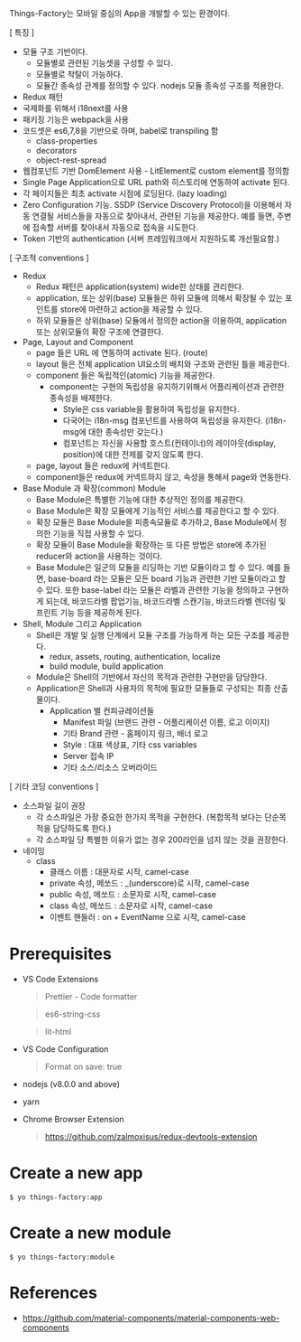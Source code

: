 Things-Factory는 모바일 중심의 App을 개발할 수 있는 환경이다.

[ 특징 ]

- 모듈 구조 기반이다.
  - 모듈별로 관련된 기능셋을 구성할 수 있다.
  - 모듈별로 착탈이 가능하다.
  - 모듈간 종속성 관계를 정의할 수 있다. nodejs 모듈 종속성 구조를 적용한다.
- Redux 패턴
- 국제화를 위해서 i18next를 사용
- 패키징 기능은 webpack을 사용
- 코드셋은 es6,7,8을 기반으로 하며, babel로 transpiling 함
  - class-properties
  - decorators
  - object-rest-spread
- 웹컴포넌트 기반 DomElement 사용 - LitElement로 custom element를 정의함
- Single Page Application으로 URL path와 히스토리에 연동하여 activate 된다.
- 각 페이지들은 최초 activate 시점에 로딩된다. (lazy loading)
- Zero Configuration 기능. SSDP (Service Discovery Protocol)을 이용해서 자동 연결될 서비스들을 자동으로 찾아내서, 관련된 기능을 제공한다. 예를 들면, 주변에 접속할 서버를 찾아내서 자동으로 접속을 시도한다.
- Token 기반의 authentication (서버 프레임워크에서 지원하도록 개선필요함.)

[ 구조적 conventions ]

- Redux
  - Redux 패턴은 application(system) wide한 상태를 관리한다.
  - application, 또는 상위(base) 모듈들은 하위 모듈에 의해서 확장될 수 있는 포인트를 store에 마련하고 action을 제공할 수 있다.
  - 하위 모듈들은 상위(base) 모듈에서 정의한 action을 이용하여, application 또는 상위모듈의 확장 구조에 연결한다.
- Page, Layout and Component
  - page 들은 URL 에 연동하여 activate 된다. (route)
  - layout 들은 전체 application UI요소의 배치와 구조와 관련된 틀을 제공한다.
  - component 들은 독립적인(atomic) 기능을 제공한다.
    - component는 구현의 독립성을 유지하기위해서 어플리케이션과 관련한 종속성을 배제한다.
      - Style은 css variable을 활용하여 독립성을 유지한다.
      - 다국어는 i18n-msg 컴포넌트를 사용하여 독립성을 유지한다. (i18n-msg에 대한 종속성만 갖는다.)
      - 컴포넌트는 자신을 사용할 호스트(컨테이너)의 레이아웃(display, position)에 대한 전제를 갖지 않도록 한다.
  - page, layout 들은 redux에 커넥트한다.
  - component들은 redux에 커넥트하지 않고, 속성을 통해서 page와 연동한다.
- Base Module 과 확장(common) Module
  - Base Module은 특별한 기능에 대한 추상적인 정의를 제공한다.
  - Base Module은 확장 모듈에게 기능적인 서비스를 제공한다고 할 수 있다.
  - 확장 모듈은 Base Module을 피종속모듈로 추가하고, Base Module에서 정의한 기능을 직접 사용할 수 있다.
  - 확장 모듈이 Base Module을 확장하는 또 다른 방법은 store에 추가된 reducer와 action을 사용하는 것이다.
  - Base Module은 일군의 모듈을 리딩하는 기반 모듈이라고 할 수 있다. 예를 들면, base-board 라는 모듈은 모든 board 기능과 관련한 기반 모듈이라고 할 수 있다. 또한 base-label 라는 모듈은 라벨과 관련한 기능을 정의하고 구현하게 되는데, 바코드라벨 팝업기능, 바코드라벨 스캔기능, 바코드라벨 렌더링 및 프린트 기능 등을 제공하게 된다.
- Shell, Module 그리고 Application
  - Shell은 개발 및 실행 단계에서 모듈 구조를 가능하게 하는 모든 구조를 제공한다.
    - redux, assets, routing, authentication, localize
    - build module, build application
  - Module은 Shell의 기반에서 자신의 목적과 관련한 구현만을 담당한다.
  - Application은 Shell과 사용자의 목적에 필요한 모듈들로 구성되는 최종 산출물이다.
    - Application 별 컨피규레이션들
      - Manifest 파일 (브랜드 관련 - 어플리케이션 이름, 로고 이미지)
      - 기타 Brand 관련 - 홈페이지 링크, 배너 로고
      - Style : 대표 색상표, 기타 css variables
      - Server 접속 IP
      - 기타 소스/리소스 오버라이드

[ 기타 코딩 conventions ]

- 소스파일 길이 권장
  - 각 소스파일은 가장 중요한 한가지 목적을 구현한다. (복합목적 보다는 단순목적을 담당하도록 한다.)
  - 각 소스파일 당 특별한 이유가 없는 경우 200라인을 넘지 않는 것을 권장한다.
- 네이밍
  - class
    - 클래스 이름 : 대문자로 시작, camel-case
    - private 속성, 메쏘드 : \_(underscore)로 시작, camel-case
    - public 속성, 메쏘드 : 소문자로 시작, camel-case
    - class 속성, 메쏘드 : 소문자로 시작, camel-case
    - 이벤트 핸들러 : on + EventName 으로 시작, camel-case

# Prerequisites

- VS Code Extensions

  > Prettier - Code formatter

  > es6-string-css

  > lit-html

- VS Code Configuration

  > Format on save: true

- nodejs (v8.0.0 and above)

- yarn

- Chrome Browser Extension

  > https://github.com/zalmoxisus/redux-devtools-extension

# Create a new app

```
$ yo things-factory:app
```

# Create a new module

```
$ yo things-factory:module
```

# References

- https://github.com/material-components/material-components-web-components
